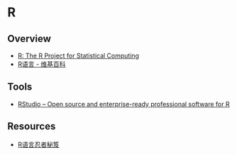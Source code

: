# R


## Overview

- [R: The R Project for Statistical Computing](https://www.r-project.org/)
- [R语言 - 维基百科](https://zh.wikipedia.org/wiki/R%E8%AF%AD%E8%A8%80)


## Tools

- [RStudio – Open source and enterprise-ready professional software for R](https://www.rstudio.com/)


## Resources

- [R语言忍者秘笈](https://bookdown.org/yihui/r-ninja/)
